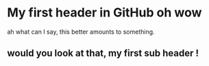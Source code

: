 # My first header in GitHub oh wow

ah what can I say, this better amounts to something.

## would you look at that, my first sub header !
